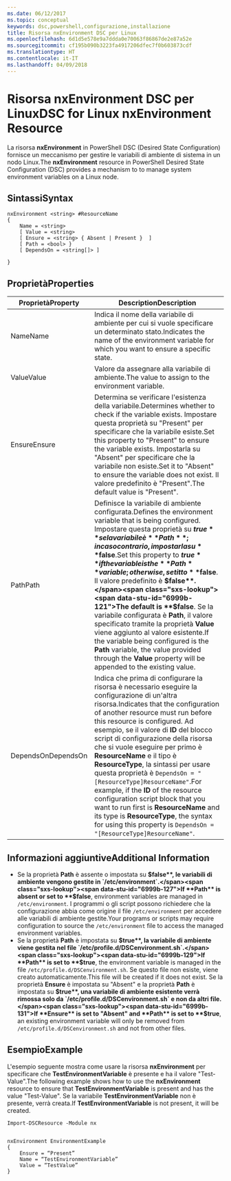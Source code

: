 ```yaml
---
ms.date: 06/12/2017
ms.topic: conceptual
keywords: dsc,powershell,configurazione,installazione
title: Risorsa nxEnvironment DSC per Linux
ms.openlocfilehash: 6d1d5e578e9a7ddda0e70063f86867de2e87a52e
ms.sourcegitcommit: cf195b090b3223fa4917206dfec7f0b603873cdf
ms.translationtype: HT
ms.contentlocale: it-IT
ms.lasthandoff: 04/09/2018
---
```

# <a name="dsc-for-linux-nxenvironment-resource"></a><span data-ttu-id="6999b-103">Risorsa nxEnvironment DSC per Linux</span><span class="sxs-lookup"><span data-stu-id="6999b-103">DSC for Linux nxEnvironment Resource</span></span>

<span data-ttu-id="6999b-104">La risorsa **nxEnvironment** in PowerShell DSC (Desired State Configuration) fornisce un meccanismo per gestire le variabili di ambiente di sistema in un nodo Linux.</span><span class="sxs-lookup"><span data-stu-id="6999b-104">The **nxEnvironment** resource in PowerShell Desired State Configuration (DSC) provides a mechanism to to manage system environment variables on a Linux node.</span></span>

## <a name="syntax"></a><span data-ttu-id="6999b-105">Sintassi</span><span class="sxs-lookup"><span data-stu-id="6999b-105">Syntax</span></span>

```
nxEnvironment <string> #ResourceName
{
    Name = <string>
    [ Value = <string>
    [ Ensure = <string> { Absent | Present }  ]
    [ Path = <bool> }
    [ DependsOn = <string[]> ]

}
```

## <a name="properties"></a><span data-ttu-id="6999b-106">Proprietà</span><span class="sxs-lookup"><span data-stu-id="6999b-106">Properties</span></span>

|  <span data-ttu-id="6999b-107">Proprietà</span><span class="sxs-lookup"><span data-stu-id="6999b-107">Property</span></span> |  <span data-ttu-id="6999b-108">Description</span><span class="sxs-lookup"><span data-stu-id="6999b-108">Description</span></span> |
|---|---|
| <span data-ttu-id="6999b-109">Name</span><span class="sxs-lookup"><span data-stu-id="6999b-109">Name</span></span>| <span data-ttu-id="6999b-110">Indica il nome della variabile di ambiente per cui si vuole specificare un determinato stato.</span><span class="sxs-lookup"><span data-stu-id="6999b-110">Indicates the name of the environment variable for which you want to ensure a specific state.</span></span>|
| <span data-ttu-id="6999b-111">Value</span><span class="sxs-lookup"><span data-stu-id="6999b-111">Value</span></span>| <span data-ttu-id="6999b-112">Valore da assegnare alla variabile di ambiente.</span><span class="sxs-lookup"><span data-stu-id="6999b-112">The value to assign to the environment variable.</span></span>|
| <span data-ttu-id="6999b-113">Ensure</span><span class="sxs-lookup"><span data-stu-id="6999b-113">Ensure</span></span>| <span data-ttu-id="6999b-114">Determina se verificare l'esistenza della variabile.</span><span class="sxs-lookup"><span data-stu-id="6999b-114">Determines whether to check if the variable exists.</span></span> <span data-ttu-id="6999b-115">Impostare questa proprietà su "Present" per specificare che la variabile esiste.</span><span class="sxs-lookup"><span data-stu-id="6999b-115">Set this property to "Present" to ensure the variable exists.</span></span> <span data-ttu-id="6999b-116">Impostarla su "Absent" per specificare che la variabile non esiste.</span><span class="sxs-lookup"><span data-stu-id="6999b-116">Set it to "Absent" to ensure the variable does not exist.</span></span> <span data-ttu-id="6999b-117">Il valore predefinito è "Present".</span><span class="sxs-lookup"><span data-stu-id="6999b-117">The default value is "Present".</span></span>|
| <span data-ttu-id="6999b-118">Path</span><span class="sxs-lookup"><span data-stu-id="6999b-118">Path</span></span>| <span data-ttu-id="6999b-119">Definisce la variabile di ambiente configurata.</span><span class="sxs-lookup"><span data-stu-id="6999b-119">Defines the environment variable that is being configured.</span></span> <span data-ttu-id="6999b-120">Impostare questa proprietà su **$true** se la variabile è **Path**; in caso contrario, impostarla su **$false**.</span><span class="sxs-lookup"><span data-stu-id="6999b-120">Set this property to **$true** if the variable is the **Path** variable; otherwise, set it to **$false**.</span></span> <span data-ttu-id="6999b-121">Il valore predefinito è **$false**.</span><span class="sxs-lookup"><span data-stu-id="6999b-121">The default is **$false**.</span></span> <span data-ttu-id="6999b-122">Se la variabile configurata è **Path**, il valore specificato tramite la proprietà **Value** viene aggiunto al valore esistente.</span><span class="sxs-lookup"><span data-stu-id="6999b-122">If the variable being configured is the **Path** variable, the value provided through the **Value** property will be appended to the existing value.</span></span>|
| <span data-ttu-id="6999b-123">DependsOn</span><span class="sxs-lookup"><span data-stu-id="6999b-123">DependsOn</span></span> | <span data-ttu-id="6999b-124">Indica che prima di configurare la risorsa è necessario eseguire la configurazione di un'altra risorsa.</span><span class="sxs-lookup"><span data-stu-id="6999b-124">Indicates that the configuration of another resource must run before this resource is configured.</span></span> <span data-ttu-id="6999b-125">Ad esempio, se il valore di **ID** del blocco script di configurazione della risorsa che si vuole eseguire per primo è **ResourceName** e il tipo è **ResourceType**, la sintassi per usare questa proprietà è `DependsOn = "[ResourceType]ResourceName"`.</span><span class="sxs-lookup"><span data-stu-id="6999b-125">For example, if the **ID** of the resource configuration script block that you want to run first is **ResourceName** and its type is **ResourceType**, the syntax for using this property is `DependsOn = "[ResourceType]ResourceName"`.</span></span>|

## <a name="additional-information"></a><span data-ttu-id="6999b-126">Informazioni aggiuntive</span><span class="sxs-lookup"><span data-stu-id="6999b-126">Additional Information</span></span>

* <span data-ttu-id="6999b-127">Se la proprietà **Path** è assente o impostata su **$false**, le variabili di ambiente vengono gestite in `/etc/environment`.</span><span class="sxs-lookup"><span data-stu-id="6999b-127">If **Path** is absent or set to **$false**, environment variables are managed in `/etc/environment`.</span></span> <span data-ttu-id="6999b-128">I programmi o gli script possono richiedere che la configurazione abbia come origine il file `/etc/environment` per accedere alle variabili di ambiente gestite.</span><span class="sxs-lookup"><span data-stu-id="6999b-128">Your programs or scripts may require configuration to source the `/etc/environment` file to access the managed environment variables.</span></span>
* <span data-ttu-id="6999b-129">Se la proprietà **Path** è impostata su **$true**, la variabile di ambiente viene gestita nel file `/etc/profile.d/DSCenvironment.sh`.</span><span class="sxs-lookup"><span data-stu-id="6999b-129">If **Path** is set to **$true**, the environment variable is managed in the file `/etc/profile.d/DSCenvironment.sh`.</span></span> <span data-ttu-id="6999b-130">Se questo file non esiste, viene creato automaticamente.</span><span class="sxs-lookup"><span data-stu-id="6999b-130">This file will be created if it does not exist.</span></span> <span data-ttu-id="6999b-131">Se la proprietà **Ensure** è impostata su "Absent" e la proprietà **Path** è impostata su **$true**, una variabile di ambiente esistente verrà rimossa solo da `/etc/profile.d/DSCenvironment.sh` e non da altri file.</span><span class="sxs-lookup"><span data-stu-id="6999b-131">If **Ensure** is set to "Absent" and **Path** is set to **$true**, an existing environment variable will only be removed from `/etc/profile.d/DSCenvironment.sh` and not from other files.</span></span>

## <a name="example"></a><span data-ttu-id="6999b-132">Esempio</span><span class="sxs-lookup"><span data-stu-id="6999b-132">Example</span></span>

<span data-ttu-id="6999b-133">L'esempio seguente mostra come usare la risorsa **nxEnvironment** per specificare che **TestEnvironmentVariable** è presente e ha il valore "Test-Value".</span><span class="sxs-lookup"><span data-stu-id="6999b-133">The following example shows how to use the **nxEnvironment** resource to ensure that **TestEnvironmentVariable** is present and has the value "Test-Value".</span></span> <span data-ttu-id="6999b-134">Se la variabile **TestEnvironmentVariable** non è presente, verrà creata.</span><span class="sxs-lookup"><span data-stu-id="6999b-134">If **TestEnvironmentVariable** is not present, it will be created.</span></span>

```
Import-DSCResource -Module nx


nxEnvironment EnvironmentExample
{
    Ensure = “Present”
    Name = “TestEnvironmentVariable”
    Value = “TestValue”
}
```
